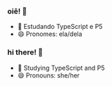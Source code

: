 ### oiê! 👋

- 🌱 Estudando TypeScript e P5
- 😄 Pronomes: ela/dela

### hi there! 👋

- 🌱 Studying TypeScript and P5
- 😄 Pronouns: she/her

<!--
**annajuliabreu/annajuliabreu** is a ✨ _special_ ✨ repository because its `README.md` (this file) appears on your GitHub profile.

Here are some ideas to get you started:

- 🔭 I’m currently working on ...
- 🌱 I’m currently learning ...
- 👯 I’m looking to collaborate on ...
- 🤔 I’m looking for help with ...
- 💬 Ask me about ...
- 📫 How to reach me: ...
- 😄 Pronouns: ...
- ⚡ Fun fact: ...
-->
